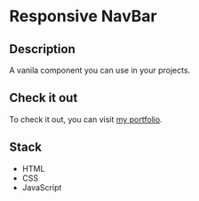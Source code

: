 # Responsive NavBar

## Description

A vanila component you can use in your projects.

## Check it out

To check it out, you can visit [my portfolio](https://portfolio-genaroibc.vercel.app/).

## Stack

- HTML
- CSS
- JavaScript
